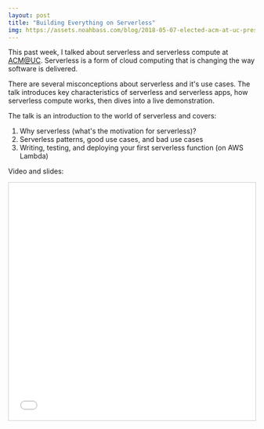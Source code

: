 ```yaml
---
layout: post
title: "Building Everything on Serverless"
img: https://assets.noahbass.com/blog/2018-05-07-elected-acm-at-uc-president/img.jpg
---
```


This past week, I talked about serverless and serverless compute at [ACM@UC](https://acmatuc.org). Serverless is a form of cloud computing that is changing the way software is delivered.

There are several misconceptions about serverless and it's use cases. The talk introduces key characteristics of serverless and serverless apps, how serverless compute works, then dives into a live demonstration.

The talk is an introduction to the world of serverless and covers:

1. Why serverless (what's the motivation for serverless)?
2. Serverless patterns, good use cases, and bad use cases
3. Writing, testing, and deploying your first serverless function (on AWS Lambda)

Video and slides:

<iframe src="//www.slideshare.net/slideshow/embed_code/key/8HSLax1Fj2NoDI" width="100%" height="485" frameborder="0" marginwidth="0" marginheight="0" scrolling="no" style="border:1px solid #CCC; border-width:1px; margin-bottom:5px; max-width: 100%; margin: 0 auto; display: block;" allowfullscreen></iframe>
